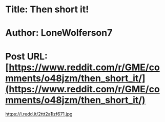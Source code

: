 # Title: Then short it!
# Author: LoneWolferson7
# Post URL: [https://www.reddit.com/r/GME/comments/o48jzm/then_short_it/](https://www.reddit.com/r/GME/comments/o48jzm/then_short_it/)


https://i.redd.it/2ttt2a1lzf671.jpg